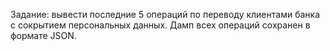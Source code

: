 Задание: вывести последние 5 операций по переводу клиентами банка с сокрытием персональных данных. Дамп всех операций сохранен в формате JSON.
